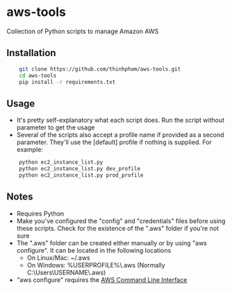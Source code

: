 # aws-tools
Collection of Python scripts to manage Amazon AWS

## Installation
```bash
    git clone https://github.com/thinhpham/aws-tools.git
    cd aws-tools
    pip install -r requirements.txt
```

## Usage
* It's pretty self-explanatory what each script does. Run the script without parameter to get the usage
* Several of the scripts also accept a profile name if provided as a second parameter. They'll use the [default] profile if nothing is supplied. For example:
```bash
    python ec2_instance_list.py
    python ec2_instance_list.py dev_profile
    python ec2_instance_list.py prod_profile
```

## Notes
* Requires Python
* Make you've configured the "config" and "credentials" files before using these scripts. Check for the existence of the ".aws" folder if you're not sure
* The ".aws" folder can be created either manually or by using "aws configure". It can be located in the following locations
    * On Linux/Mac: ~/.aws
    * On Windows: %USERPROFILE%\\.aws (Normally C:\\Users\\USERNAME\\.aws)
* "aws configure" requires the [AWS Command Line Interface](https://aws.amazon.com/cli)
